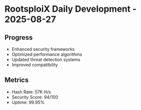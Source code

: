 ﻿# RootsploiX Daily Development - 2025-08-27

## Progress
- Enhanced security frameworks
- Optimized performance algorithms
- Updated threat detection systems
- Improved compatibility

## Metrics
- Hash Rate: 57K H/s
- Security Score: 94/100
- Uptime: 99.95%
